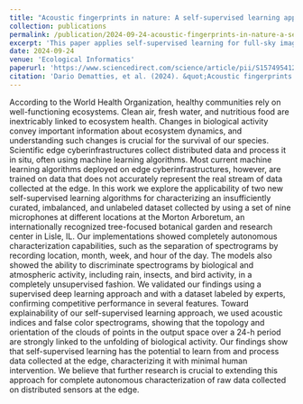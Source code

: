 ```yaml
---
title: "Acoustic fingerprints in nature: A self-supervised learning approach for ecosystem activity monitoring"
collection: publications
permalink: /publication/2024-09-24-acoustic-fingerprints-in-nature-a-self-supervised-learning-approach-for-ecosystem-activity-monitoring
excerpt: 'This paper applies self-supervised learning for full-sky image analysis.'
date: 2024-09-24
venue: 'Ecological Informatics'
paperurl: 'https://www.sciencedirect.com/science/article/pii/S1574954124003650'
citation: 'Dario Dematties, et al. (2024). &quot;Acoustic fingerprints in nature: A self-supervised learning approach for ecosystem activity monitoring.&quot; <i>Ecological Informatics</i>. 83.'
---
```

According to the World Health Organization, healthy communities rely on well-functioning ecosystems. Clean air, fresh water, and nutritious food are inextricably linked to ecosystem health. Changes in biological activity convey important information about ecosystem dynamics, and understanding such changes is crucial for the survival of our species. Scientific edge cyberinfrastructures collect distributed data and process it in situ, often using machine learning algorithms. Most current machine learning algorithms deployed on edge cyberinfrastructures, however, are trained on data that does not accurately represent the real stream of data collected at the edge. In this work we explore the applicability of two new self-supervised learning algorithms for characterizing an insufficiently curated, imbalanced, and unlabeled dataset collected by using a set of nine microphones at different locations at the Morton Arboretum, an internationally recognized tree-focused botanical garden and research center in Lisle, IL. Our implementations showed completely autonomous characterization capabilities, such as the separation of spectrograms by recording location, month, week, and hour of the day. The models also showed the ability to discriminate spectrograms by biological and atmospheric activity, including rain, insects, and bird activity, in a completely unsupervised fashion. We validated our findings using a supervised deep learning approach and with a dataset labeled by experts, confirming competitive performance in several features. Toward explainability of our self-supervised learning approach, we used acoustic indices and false color spectrograms, showing that the topology and orientation of the clouds of points in the output space over a 24-h period are strongly linked to the unfolding of biological activity. Our findings show that self-supervised learning has the potential to learn from and process data collected at the edge, characterizing it with minimal human intervention. We believe that further research is crucial to extending this approach for complete autonomous characterization of raw data collected on distributed sensors at the edge.

